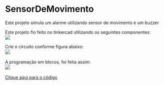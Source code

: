# SensorDeMovimento
Este projeto simula um alarme  utilizando sensor de movimento e um buzzer<br>

Este projeto fio feito no tinkercad utilizando os seguintes componentes:<br>
<img src="img/ComponentesSensorDeMovimento.jpg"><br>

Crie o circuito conforme figura abaixo:<br>
<img src="img/Sensor de movimento.jpg"><br>
<br>
A programação em blocos, foi feita assim:<br>
<img src="img/SensorDeMovimentoBlocos.jpg"><br>
<br>
<a href="SensorDeMovimento.ino">Clique aqui para o código</a>
